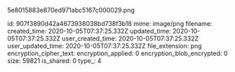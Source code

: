 5e8015883e870ed971abc5167c000029.png

id: 907f3890d42a4673938038bd738f3b18
mime: image/png
filename: 
created_time: 2020-10-05T07:37:25.332Z
updated_time: 2020-10-05T07:37:25.332Z
user_created_time: 2020-10-05T07:37:25.332Z
user_updated_time: 2020-10-05T07:37:25.332Z
file_extension: png
encryption_cipher_text: 
encryption_applied: 0
encryption_blob_encrypted: 0
size: 59821
is_shared: 0
type_: 4
